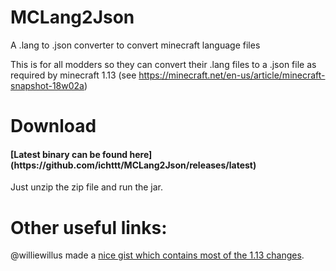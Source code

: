 # MCLang2Json
A .lang to .json converter to convert minecraft language files

This is for all modders so they can convert their .lang files to a .json file as required by minecraft 1.13 (see https://minecraft.net/en-us/article/minecraft-snapshot-18w02a)

# Download

<h4>[Latest binary can be found here](https://github.com/ichttt/MCLang2Json/releases/latest)</h4>

Just unzip the zip file and run the jar.

# Other useful links:
@williewillus made a [nice gist which contains most of the 1.13 changes](https://gist.github.com/williewillus/353c872bcf1a6ace9921189f6100d09a).
